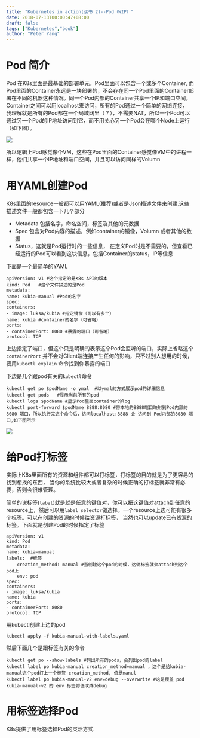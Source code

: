 ```yaml
---
title: "Kubernetes in action(读书 2)--Pod（WIP）"
date: 2018-07-13T00:00:47+08:00
draft: false
tags: ["Kubernetes","book"]
author: "Peter Yang"
---
```

# Pod 简介
Pod 在K8s里面是最基础的部署单元，Pod里面可以包含一个或多个Container, 而Pod里面的Container永远是一块部署的，不会存在同一个Pod里面的Container部署在不同的机器这种情况。同一个Pod内部的Container共享一个IP和端口空间，Container之间可以用localhost来访问，所有的Pod通过一个简单的网络连接， 我理解就是所有的Pod都在一个局域网里（？），不需要NAT，所以一个Pod可以通过另一个Pod的IP地址访问到它，而不用关心另一个Pod会在哪个Node上运行（如下图）。

![][1]


所以逻辑上Pod感觉像个VM，这些在Pod里面的Container感觉像VM中的进程一样，他们共享一个IP地址和端口空间，并且可以访问同样的Volumn

# 用YAML创建Pod

K8s里面的resource一般都可以用YAML(推荐)或者是Json描述文件来创建.这些描述文件一般都包含一下几个部分

* Metadata 包括名字，命名空间，标签及其他的元数据
* Spec 包含对Pod内容的描述，例如container的镜像，Volumn 或者其他的数据
* Status，这就是Pod运行时的一些信息， 在定义Pod时是不需要的，但查看已经运行的Pod可以看到这块信息，包括Container的status，IP等信息

下面是一个最简单的YAML

	apiVersion: v1 #这个指定的是K8s API的版本
	kind: Pod   #这个文件描述的是Pod
	metadata:
	name: kubia-manual #Pod的名字
	spec:
	containers:
	- image: luksa/kubia #指定镜像（可以有多个）
	name: kubia	#container的名字（可省略）
	ports:
	- containerPort: 8080 #暴露的端口（可省略）
	protocol: TCP
 
上边指定了端口，但这个只是明确的表示这个Pod会监听的端口，实际上省略这个`containerPort` 并不会对Client端连接产生任何的影响，只不过别人想用的时候，要用`kubectl explain` 命令找到你暴露的端口

下边是几个跟pod有关的`kubectl`命令

	kubectl get po $podName -o ymal  #以ymal的方式展示pod的详细信息
	kubectl get pods   #显示当前所有的pod
	kubectl logs $podName #显示Pod里面container的log
	kubectl port-forward $podName 8888:8080 #将本地的8888端口映射到Pod内部的8080 端口，所以执行完这个命令后，访问localhost:8888 会 访问到 Pod内部的8080 端口,如下图所示

![][2]

# 给Pod打标签
实际上K8s里面所有的资源和组件都可以打标签，打标签的目的就是为了更容易的找到想找的东西， 当你的系统比较大或者复杂的时候正确的打标签就非常有必要，否则会很难管理。

简单的说标签(`label`)就是就是任意的键值对，你可以把这键值对attach到任意的resource上，然后可以用`label selector`做选择，一个resource上边可能有很多个标签。可以在创建的资源的时候给资源打标签， 当然也可以update已有资源的标签。下面就是创建Pod的时候指定了标签

	apiVersion: v1
	kind: Pod
	metadata:
	name: kubia-manual
	labels:  #标签
		creation_method: manual #当创建这个pod的时候，这俩标签就会attach到这个pod上
		env: pod
	spec:
	containers:
	- image: luksa/kubia
	name: kubia
	ports:
	- containerPort: 8080
	protocol: TCP

用kubectl创建上边的pod

	kubectl apply -f kubia-manual-with-labels.yaml

然后下面几个是跟标签有关的命令
	
	kubectl get po --show-labels #列出所有的pods，会列出pod的label
	kubectl label po kubia-manual creation_method=manual ，这个是给kubia-manual这个pod打上一个标签 creation_method, 值是manul
	kubectl label po kubia-manual-v2 env=debug --overwrite #这是覆盖 pod kubia-manual-v2 的 env 标签将值改成debug

# 用标签选择Pod
K8s提供了用标签选择Pod的灵活方式


[1]: /img/pod_network.png
[2]: /img/pod_port_forward.png
